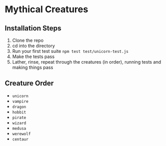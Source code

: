 # Mythical Creatures

## Installation Steps

1. Clone the repo
2. cd into the directory
3. Run your first test suite ```npm test test/unicorn-test.js```
4. Make the tests pass
5. Lather, rinse, repeat through the creatures (in order), running tests and making things pass

## Creature Order

* `unicorn`
* `vampire`
* `dragon`
* `hobbit`
* `pirate`
* `wizard`
* `medusa`
* `werewolf`
* `centaur`
